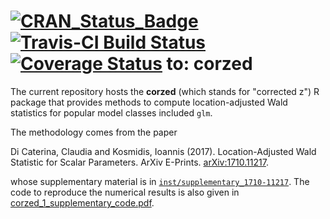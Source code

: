 [![CRAN_Status_Badge](http://www.r-pkg.org/badges/version/corzed)](https://cran.r-project.org/package=corzed)
[![Travis-CI Build Status](https://travis-ci.org/ikosmidis/corzed.svg?branch=master)](https://travis-ci.org/ikosmidis/corzed)
[![Coverage Status](https://img.shields.io/codecov/c/github/ikosmidis/corzed/master.svg)](https://codecov.io/github/ikosmidis/corzed?branch=master)
to:
corzed
======

The current repository hosts the **corzed** (which stands for "corrected z") R package that provides methods to compute location-adjusted Wald statistics for popular model classes included `glm`.

The methodology comes from the paper

Di Caterina, Claudia and Kosmidis, Ioannis (2017). Location-Adjusted Wald Statistic for Scalar Parameters. ArXiv E-Prints. [arXiv:1710.11217](https://arxiv.org/abs/1710.11217).

whose supplementary material is in [`inst/supplementary_1710-11217`](https://github.com/ikosmidis/corzed/tree/master/inst/supplementary_1710-11217). The code to reproduce the numerical results is also given in [corzed_1_supplementary_code.pdf](https://github.com/ikosmidis/corzed/blob/master/inst/supplementary_1710-11217/corzed_1_supplementary_code.pdf).

